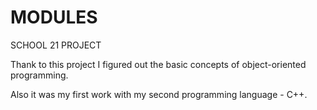 MODULES
=======
SCHOOL 21 PROJECT

Thank to this project I figured out the basic concepts of object-oriented programming.

Also it was my first work with my second programming language - C++.
